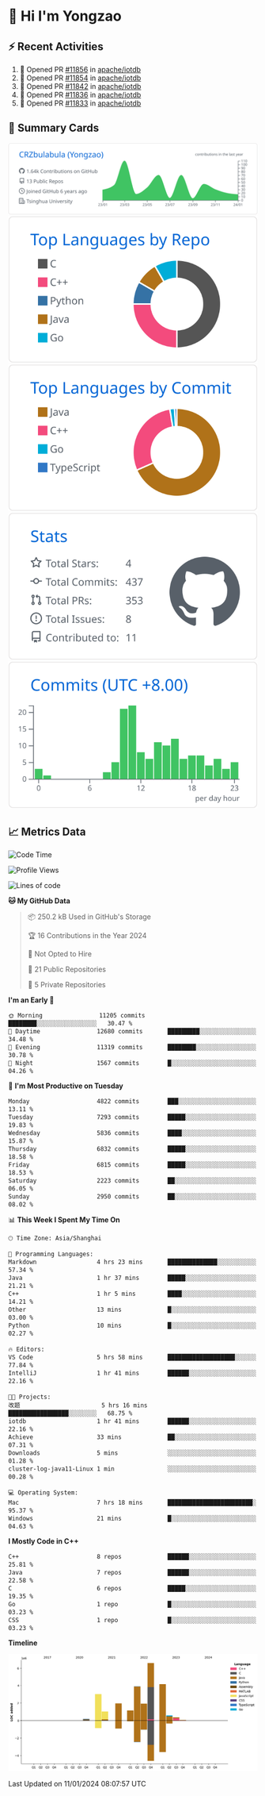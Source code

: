 # 👋 Hi I'm Yongzao

## ⚡ Recent Activities
<!--START_SECTION:activity-->
1. 💪 Opened PR [#11856](https://github.com/apache/iotdb/pull/11856) in [apache/iotdb](https://github.com/apache/iotdb)
2. 💪 Opened PR [#11854](https://github.com/apache/iotdb/pull/11854) in [apache/iotdb](https://github.com/apache/iotdb)
3. 💪 Opened PR [#11842](https://github.com/apache/iotdb/pull/11842) in [apache/iotdb](https://github.com/apache/iotdb)
4. 💪 Opened PR [#11836](https://github.com/apache/iotdb/pull/11836) in [apache/iotdb](https://github.com/apache/iotdb)
5. 💪 Opened PR [#11833](https://github.com/apache/iotdb/pull/11833) in [apache/iotdb](https://github.com/apache/iotdb)
<!--END_SECTION:activity-->

## 🎑 Summary Cards

[![](https://raw.githubusercontent.com/CRZbulabula/CRZbulabula/main/profile-summary-card-output/github/0-profile-details.svg)](https://github.com/vn7n24fzkq/github-profile-summary-cards)
[![](https://raw.githubusercontent.com/CRZbulabula/CRZbulabula/main/profile-summary-card-output/github/1-repos-per-language.svg)](https://github.com/vn7n24fzkq/github-profile-summary-cards) [![](https://raw.githubusercontent.com/CRZbulabula/CRZbulabula/main/profile-summary-card-output/github/2-most-commit-language.svg)](https://github.com/vn7n24fzkq/github-profile-summary-cards)
[![](https://raw.githubusercontent.com/CRZbulabula/CRZbulabula/main/profile-summary-card-output/github/3-stats.svg)](https://github.com/vn7n24fzkq/github-profile-summary-cards) [![](https://raw.githubusercontent.com/CRZbulabula/CRZbulabula/main/profile-summary-card-output/github/4-productive-time.svg)](https://github.com/vn7n24fzkq/github-profile-summary-cards)

## 📈 Metrics Data

<!--START_SECTION:waka-->
![Code Time](http://img.shields.io/badge/Code%20Time-538%20hrs%2049%20mins-blue)

![Profile Views](http://img.shields.io/badge/Profile%20Views-0-blue)

![Lines of code](https://img.shields.io/badge/From%20Hello%20World%20I%27ve%20Written-24.9%20million%20lines%20of%20code-blue)

**🐱 My GitHub Data** 

> 📦 250.2 kB Used in GitHub's Storage 
 > 
> 🏆 16 Contributions in the Year 2024
 > 
> 🚫 Not Opted to Hire
 > 
> 📜 21 Public Repositories 
 > 
> 🔑 5 Private Repositories 
 > 
**I'm an Early 🐤** 

```text
🌞 Morning                11205 commits       ████████░░░░░░░░░░░░░░░░░   30.47 % 
🌆 Daytime                12680 commits       █████████░░░░░░░░░░░░░░░░   34.48 % 
🌃 Evening                11319 commits       ████████░░░░░░░░░░░░░░░░░   30.78 % 
🌙 Night                  1567 commits        █░░░░░░░░░░░░░░░░░░░░░░░░   04.26 % 
```
📅 **I'm Most Productive on Tuesday** 

```text
Monday                   4822 commits        ███░░░░░░░░░░░░░░░░░░░░░░   13.11 % 
Tuesday                  7293 commits        █████░░░░░░░░░░░░░░░░░░░░   19.83 % 
Wednesday                5836 commits        ████░░░░░░░░░░░░░░░░░░░░░   15.87 % 
Thursday                 6832 commits        █████░░░░░░░░░░░░░░░░░░░░   18.58 % 
Friday                   6815 commits        █████░░░░░░░░░░░░░░░░░░░░   18.53 % 
Saturday                 2223 commits        ██░░░░░░░░░░░░░░░░░░░░░░░   06.05 % 
Sunday                   2950 commits        ██░░░░░░░░░░░░░░░░░░░░░░░   08.02 % 
```


📊 **This Week I Spent My Time On** 

```text
🕑︎ Time Zone: Asia/Shanghai

💬 Programming Languages: 
Markdown                 4 hrs 23 mins       ██████████████░░░░░░░░░░░   57.34 % 
Java                     1 hr 37 mins        █████░░░░░░░░░░░░░░░░░░░░   21.21 % 
C++                      1 hr 5 mins         ████░░░░░░░░░░░░░░░░░░░░░   14.21 % 
Other                    13 mins             █░░░░░░░░░░░░░░░░░░░░░░░░   03.00 % 
Python                   10 mins             █░░░░░░░░░░░░░░░░░░░░░░░░   02.27 % 

🔥 Editors: 
VS Code                  5 hrs 58 mins       ███████████████████░░░░░░   77.84 % 
IntelliJ                 1 hr 41 mins        ██████░░░░░░░░░░░░░░░░░░░   22.16 % 

🐱‍💻 Projects: 
改题                       5 hrs 16 mins       █████████████████░░░░░░░░   68.75 % 
iotdb                    1 hr 41 mins        ██████░░░░░░░░░░░░░░░░░░░   22.16 % 
Achieve                  33 mins             ██░░░░░░░░░░░░░░░░░░░░░░░   07.31 % 
Downloads                5 mins              ░░░░░░░░░░░░░░░░░░░░░░░░░   01.28 % 
cluster-log-java11-Linux 1 min               ░░░░░░░░░░░░░░░░░░░░░░░░░   00.28 % 

💻 Operating System: 
Mac                      7 hrs 18 mins       ████████████████████████░   95.37 % 
Windows                  21 mins             █░░░░░░░░░░░░░░░░░░░░░░░░   04.63 % 
```

**I Mostly Code in C++** 

```text
C++                      8 repos             ██████░░░░░░░░░░░░░░░░░░░   25.81 % 
Java                     7 repos             ██████░░░░░░░░░░░░░░░░░░░   22.58 % 
C                        6 repos             █████░░░░░░░░░░░░░░░░░░░░   19.35 % 
Go                       1 repo              █░░░░░░░░░░░░░░░░░░░░░░░░   03.23 % 
CSS                      1 repo              █░░░░░░░░░░░░░░░░░░░░░░░░   03.23 % 
```



**Timeline**

![Lines of Code chart](https://raw.githubusercontent.com/CRZbulabula/CRZbulabula/main/assets/bar_graph.png)


 Last Updated on 11/01/2024 08:07:57 UTC
<!--END_SECTION:waka-->

